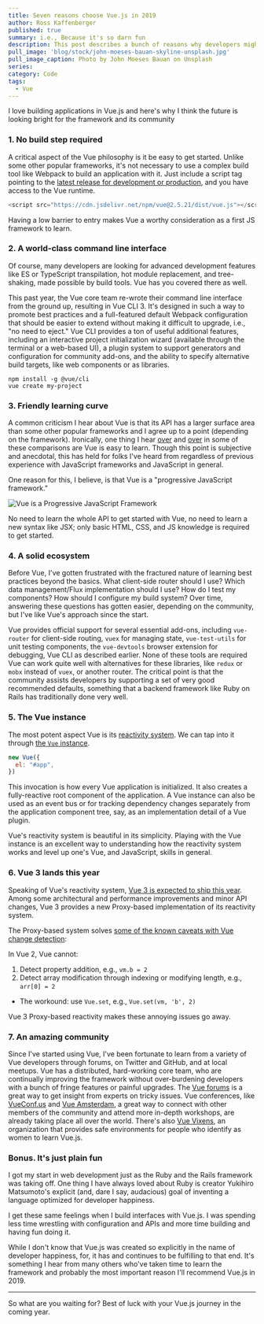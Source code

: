 ```yaml
---
title: Seven reasons choose Vue.js in 2019
author: Ross Kaffenberger
published: true
summary: i.e., Because it's so darn fun
description: This post describes a bunch of reasons why developers might enjoy choosing Vue.js as the next JavaScript framework to learn in the coming year.
pull_image: 'blog/stock/john-moeses-bauan-skyline-unsplash.jpg'
pull_image_caption: Photo by John Moeses Bauan on Unsplash
series:
category: Code
tags:
  - Vue
---
```


I love building applications in Vue.js and here's why I think the future is looking bright for the framework and its community

### 1. No build step required

A critical aspect of the Vue philosophy is it be easy to get started. Unlike some other popular frameworks, it's not necessary to use a complex build tool like Webpack to build an application with it. Just include a script tag pointing to the [latest release for development or production](https://vuejs.org/v2/guide/installation.html#Direct-lt-script-gt-Include), and you have access to the Vue runtime.

```javascript
<script src="https://cdn.jsdelivr.net/npm/vue@2.5.21/dist/vue.js"></script>
```
Having a low barrier to entry makes Vue a worthy consideration as a first JS framework to learn.

### 2. A world-class command line interface

Of course, many developers are looking for advanced development features like ES or TypeScript transpilation, hot module replacement, and tree-shaking, made possible by build tools. Vue has you covered there as well.

This past year, the Vue core team re-wrote their command line interface from the ground up, resulting in Vue CLI 3. It's designed in such a way to promote best practices and a full-featured default Webpack configuration that should be easier to extend without making it difficult to upgrade, i.e., "no need to eject." Vue CLI provides a ton of useful additional features, including an interactive project initialization wizard (available through the terminal or a web-based UI), a plugin system to support generators and configuration for community add-ons, and the ability to specify alternative build targets, like web components or as libraries.

```
npm install -g @vue/cli
vue create my-project
```

### 3. Friendly learning curve

A common criticism I hear about Vue is that its API has a larger surface area than some other popular frameworks and I agree up to a point (depending on the framework). Ironically, one thing I hear [over](https://hackernoon.com/should-you-learn-react-or-vue-first-7dc0d4dd8c04) and [over](https://www.quora.com/How-does-Vue-js-compare-to-React-js) in some of these comparisons are Vue is easy to learn. Though this point is subjective and anecdotal, this has held for folks I've heard from regardless of previous experience with JavaScript frameworks and JavaScript in general.

One reason for this, I believe, is that Vue is a "progressive JavaScript framework."

![Vue is a Progressive JavaScript Framework](blog/vue/vuejs.org-homepage.png)

No need to learn the whole API to get started with Vue, no need to learn a new syntax like JSX; only basic HTML, CSS, and JS knowledge is required to get started.

### 4. A solid ecosystem

Before Vue, I've gotten frustrated with the fractured nature of learning best practices beyond the basics. What client-side router should I use? Which data management/Flux implementation should I use? How do I test my components? How should I configure my build system? Over time, answering these questions has gotten easier, depending on the community, but I've like Vue's approach since the start.

Vue provides official support for several essential add-ons, including `vue-router` for client-side routing, `vuex` for managing state, `vue-test-utils` for unit testing components, the `vue-devtools` browser extension for debugging, Vue CLI as described earlier. None of these tools are required Vue can work quite well with alternatives for these libraries, like `redux` or `mobx` instead of `vuex`, or another router. The critical point is that the community assists developers by supporting a set of very good recommended defaults, something that a backend framework like Ruby on Rails has traditionally done very well.

### 5. The Vue instance

The most potent aspect Vue is its [reactivity system](https://codingexplained.com/coding/front-end/vue-js/understanding-vue-js-reactivity). We can tap into it through [the `Vue` instance](https://vuejs.org/v2/guide/instance.html).

```javascript
new Vue({
  el: "#app",
})
```

This invocation is how every Vue application is initialized. It also creates a fully-reactive root component of the application. A Vue instance can also be used as an event bus or for tracking dependency changes separately from the application component tree, say, as an implementation detail of a Vue plugin.

Vue's reactivity system is beautiful in its simplicity. Playing with the Vue instance is an excellent way to understanding how the reactivity system works and level up one's Vue, and JavaScript, skills in general.

### 6. Vue 3 lands this year

Speaking of Vue's reactivity system, [Vue 3 is expected to ship this year](https://medium.com/the-vue-point/plans-for-the-next-iteration-of-vue-js-777ffea6fabf). Among some architectural and performance improvements and minor API changes, Vue 3 provides a new Proxy-based implementation of its reactivity system.

The Proxy-based system solves [some of the known caveats with Vue change detection](https://vuejs.org/v2/guide/reactivity.html#Change-Detection-Caveats):

In Vue 2, Vue cannot:

1. Detect property addition, e.g., `vm.b = 2`
2. Detect array modification through indexing or modifying length, e.g., `arr[0] = 2`

* The workound: use `Vue.set`, e.g., `Vue.set(vm, 'b', 2)`

Vue 3 Proxy-based reactivity makes these annoying issues go away.

### 7. An amazing community

Since I've started using Vue, I've been fortunate to learn from a variety of Vue developers through forums, on Twitter and GitHub, and at local meetups. Vue has a distributed, hard-working core team, who are continually improving the framework without over-burdening developers with a bunch of fringe features or painful upgrades. The [Vue forums](https://forum.vuejs.org/) is a great way to get insight from experts on tricky issues. Vue conferences, like [VueConf.us](https://vueconf.us/) and [Vue Amsterdam](https://www.vuejs.amsterdam/), a great way to connect with other members of the community and attend more in-depth workshops, are already taking place all over the world. There's also [Vue Vixens](https://vuevixens.org/), an organization that provides safe environments for people who identify as women to learn Vue.js.

### Bonus. It's just plain fun

I got my start in web development just as the Ruby and the Rails framework was taking off. One thing I have always loved about Ruby is creator Yukihiro Matsumoto's explicit (and, dare I say, audacious) goal of inventing a language optimized for developer happiness.

I get these same feelings when I build interfaces with Vue.js. I was spending less time wrestling with configuration and APIs and more time building and having fun doing it.

While I don't know that Vue.js was created so explicitly in the name of developer happiness, for, it has and continues to be fulfilling to that end. It's something I hear from many others who've taken time to learn the framework and probably the most important reason I'll recommend Vue.js in 2019.

---

So what are you waiting for? Best of luck with your Vue.js journey in the coming year.
